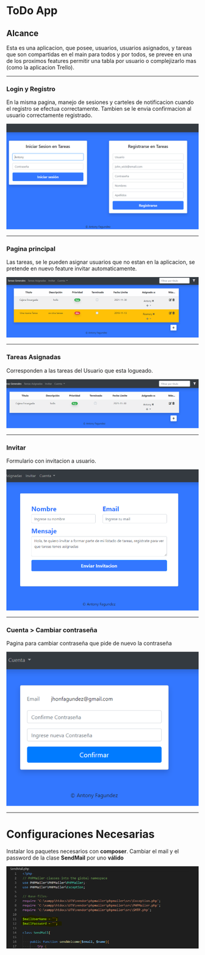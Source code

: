 # ToDo App

## Alcance

Esta es una aplicacion, que posee, usuarios, usuarios asignados, y tareas que son compartidas en el main para todos y por todos, se prevee en una de los proximos features permitir una tabla por usuario o complejizarlo mas (como la aplicacion Trello).

-----

### **Login y Registro**

En la misma pagina, manejo de sesiones y carteles de notificacion cuando el registro se efectua correctamente.
Tambien se le envia confirmacion al usuario correctamente registrado.

![](./imgs/login.PNG)


----

### **Pagina principal**

Las tareas, se le pueden asignar usuarios que no estan en la aplicacion, se pretende en nuevo feature invitar automaticamente.

![](./imgs/main.PNG)

----

### **Tareas Asignadas**

Corresponden a las tareas del Usuario que esta logueado.

![](./imgs/tareasAsignadas.PNG)

---

### **Invitar**

Formulario con invitacion a usuario.

![](./imgs/invitar.PNG)

---

### **Cuenta > Cambiar contraseña**

Pagina para cambiar contraseña que pide de nuevo la contraseña

![](./imgs/cambiarcontrasenia.PNG)

----


# Configuraciones Necesarias

Instalar los paquetes necesarios con **composer**.
Cambiar el mail y el password de la clase **SendMail** por uno **válido**

![](./imgs/configuracion.PNG)